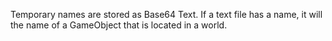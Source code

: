 Temporary names are stored as Base64 Text. If a text file has a name, it will the name of a GameObject that is located in a world.